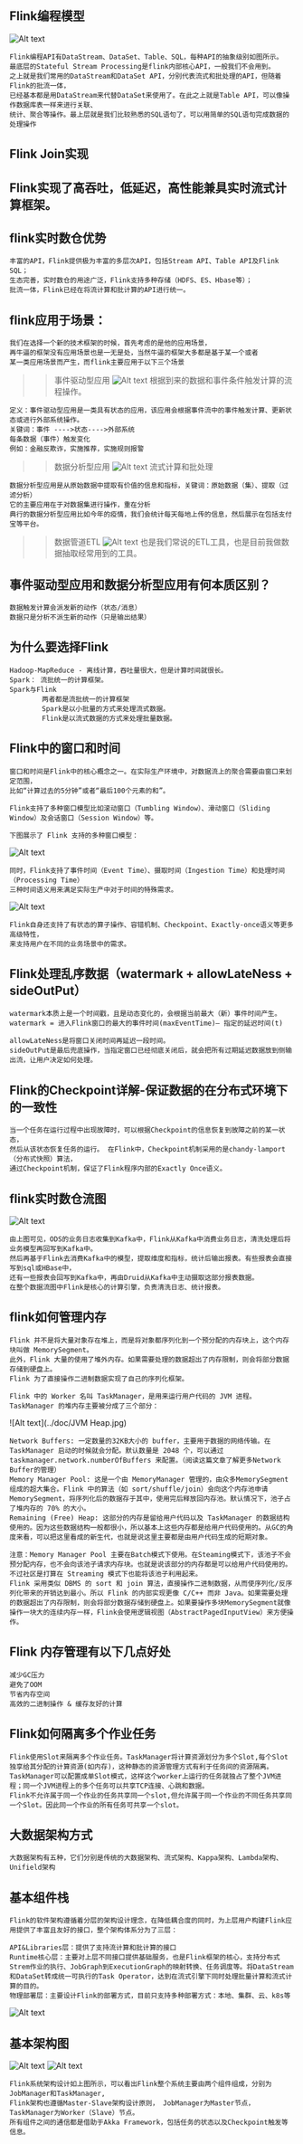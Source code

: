 ## Flink编程模型
![Alt text](../doc/Flink编程模型.jpg)

    Flink编程API有DataStream、DataSet、Table、SQL，每种API的抽象级别如图所示。
    最底层的Stateful Stream Processing是flink内部核心API，一般我们不会用到。
    之上就是我们常用的DataStream和DataSet API，分别代表流式和批处理的API，但随着Flink的批流一体，
    已经基本都是用DataStream来代替DataSet来使用了。在此之上就是Table API，可以像操作数据库表一样来进行关联、
    统计、聚合等操作。最上层就是我们比较熟悉的SQL语句了，可以用简单的SQL语句完成数据的处理操作

## Flink Join实现

## Flink实现了高吞吐，低延迟，高性能兼具实时流式计算框架。

## flink实时数仓优势
    丰富的API，Flink提供极为丰富的多层次API，包括Stream API、Table API及Flink SQL；
    生态完善，实时数仓的用途广泛，Flink支持多种存储（HDFS、ES、Hbase等）；
    批流一体，Flink已经在将流计算和批计算的API进行统一。

## flink应用于场景：
    我们在选择一个新的技术框架的时候，首先考虑的是他的应用场景，
    再牛逼的框架没有应用场景也是一无是处，当然牛逼的框架大多都是基于某一个或者
    某一类应用场景而产生，而flink主要应用于以下三个场景

>> 事件驱动型应用
![Alt text](../doc/事件驱动应用.jpg)
根据到来的数据和事件条件触发计算的流程操作。

    定义：事件驱动型应用是一类具有状态的应用，该应用会根据事件流中的事件触发计算、更新状态或进行外部系统操作。
    关键词：事件 ---->状态---->外部系统
    每条数据（事件）触发变化
    例如：金融反欺诈，实施推荐，实施规则报警
  
>> 数据分析型应用
![Alt text](../doc/流批分析.jpg)
流式计算和批处理
 
    数据分析型应用是从原始数据中提取有价值的信息和指标，关键词：原始数据（集）、提取（过滤分析）
    它的主要应用在于对数据集进行操作，重在分析
    典行的数据分析型应用比如今年的疫情，我们会统计每天每地上传的信息，然后展示在包括支付宝等平台。

>> 数据管道ETL
![Alt text](../doc/数据管道ETL.jpg)
也是我们常说的ETL工具，也是目前我做数据抽取经常用到的工具。

## 事件驱动型应用和数据分析型应用有何本质区别？
    数据触发计算会派发新的动作（状态/消息）
    数据只是分析不派生新的动作（只是输出结果）
    
## 为什么要选择Flink
	Hadoop-MapReduce - 离线计算，吞吐量很大，但是计算时间就很长。
	Spark： 流批统一的计算框架。
	Spark与Flink
			两者都是流批统一的计算框架
			Spark是以小批量的方式来处理流式数据。
			Flink是以流式数据的方式来处理批量数据。
			
## Flink中的窗口和时间
    窗口和时间是Flink中的核心概念之一。在实际生产环境中，对数据流上的聚合需要由窗口来划定范围，
    比如“计算过去的5分钟”或者“最后100个元素的和”。

    Flink支持了多种窗口模型比如滚动窗口（Tumbling Window）、滑动窗口（Sliding Window）及会话窗口（Session Window）等。

    下图展示了 Flink 支持的多种窗口模型：
![Alt text](../doc/窗口.jpg)

    同时，Flink支持了事件时间（Event Time）、摄取时间（Ingestion Time）和处理时间（Processing Time）
    三种时间语义用来满足实际生产中对于时间的特殊需求。
![Alt text](../doc/时间.jpg)

    Flink自身还支持了有状态的算子操作、容错机制、Checkpoint、Exactly-once语义等更多高级特性，
    来支持用户在不同的业务场景中的需求。
    
## Flink处理乱序数据（watermark + allowLateNess + sideOutPut）
    watermark本质上是一个时间戳，且是动态变化的，会根据当前最大（新）事件时间产生。
    watermark = 进入Flink窗口的最大的事件时间(maxEventTime)— 指定的延迟时间(t)
    
    allowLateNess是将窗口关闭时间再延迟一段时间。
    sideOutPut是最后兜底操作，当指定窗口已经彻底关闭后，就会把所有过期延迟数据放到侧输出流，让用户决定如何处理。
    
## Flink的Checkpoint详解-保证数据的在分布式环境下的一致性
    当一个任务在运行过程中出现故障时，可以根据Checkpoint的信息恢复到故障之前的某一状态，
    然后从该状态恢复任务的运行。 在Flink中，Checkpoint机制采用的是chandy-lamport（分布式快照）算法，
    通过Checkpoint机制，保证了Flink程序内部的Exactly Once语义。
    
## flink实时数仓流图
![Alt text](../doc/flink实时数仓流图.jpg)

    由上图可见，ODS的业务日志收集到Kafka中，Flink从Kafka中消费业务日志，清洗处理后将业务模型再回写到Kafka中。
    然后再基于Flink去消费Kafka中的模型，提取维度和指标，统计后输出报表。有些报表会直接写到sql或HBase中，
    还有一些报表会回写到Kafka中，再由Druid从Kafka中主动摄取这部分报表数据。
    在整个数据流图中Flink是核心的计算引擎，负责清洗日志、统计报表。
    
## flink如何管理内存
    Flink 并不是将大量对象存在堆上，而是将对象都序列化到一个预分配的内存块上，这个内存块叫做 MemorySegment。
    此外，Flink 大量的使用了堆外内存。如果需要处理的数据超出了内存限制，则会将部分数据存储到硬盘上。
    Flink 为了直接操作二进制数据实现了自己的序列化框架。

    Flink 中的 Worker 名叫 TaskManager，是用来运行用户代码的 JVM 进程。TaskManager 的堆内存主要被分成了三个部分：
![Alt text](../doc/JVM Heap.jpg)

    Network Buffers: 一定数量的32KB大小的 buffer，主要用于数据的网络传输。在 TaskManager 启动的时候就会分配。默认数量是 2048 个，可以通过 taskmanager.network.numberOfBuffers 来配置。（阅读这篇文章了解更多Network Buffer的管理）
    Memory Manager Pool: 这是一个由 MemoryManager 管理的，由众多MemorySegment组成的超大集合。Flink 中的算法（如 sort/shuffle/join）会向这个内存池申请 MemorySegment，将序列化后的数据存于其中，使用完后释放回内存池。默认情况下，池子占了堆内存的 70% 的大小。
    Remaining (Free) Heap: 这部分的内存是留给用户代码以及 TaskManager 的数据结构使用的。因为这些数据结构一般都很小，所以基本上这些内存都是给用户代码使用的。从GC的角度来看，可以把这里看成的新生代，也就是说这里主要都是由用户代码生成的短期对象。

    注意：Memory Manager Pool 主要在Batch模式下使用。在Steaming模式下，该池子不会预分配内存，也不会向该池子请求内存块。也就是说该部分的内存都是可以给用户代码使用的。不过社区是打算在 Streaming 模式下也能将该池子利用起来。
    Flink 采用类似 DBMS 的 sort 和 join 算法，直接操作二进制数据，从而使序列化/反序列化带来的开销达到最小。所以 Flink 的内部实现更像 C/C++ 而非 Java。如果需要处理的数据超出了内存限制，则会将部分数据存储到硬盘上。如果要操作多块MemorySegment就像操作一块大的连续内存一样，Flink会使用逻辑视图（AbstractPagedInputView）来方便操作。

## Flink 内存管理有以下几点好处
    减少GC压力
    避免了OOM
    节省内存空间
    高效的二进制操作 & 缓存友好的计算

## Flink如何隔离多个作业任务
    Flink使用Slot来隔离多个作业任务。TaskManager将计算资源划分为多个Slot,每个Slot独享给其分配的计算资源(如内存)，这种静态的资源管理方式有利于任务间的资源隔离。
    TaskManager可以配置成单Slot模式，这样这个worker上运行的任务就独占了整个JVM进程；同一个JVM进程上的多个任务可以共享TCP连接、心跳和数据。
    Flink不允许属于同一个作业的任务共享同一个slot,但允许属于同一个作业的不同任务共享同一个Slot。因此同一个作业的所有任务可共享一个slot。

## 大数据架构方式
    大数据架构有五种，它们分别是传统的大数据架构、流式架构、Kappa架构、Lambda架构、Unifield架构

## 基本组件栈
    Flink的软件架构遵循着分层的架构设计理念，在降低耦合度的同时，为上层用户构建Flink应用提供了丰富且友好的接口，整个架构体系分为了三层：

    API&Libraries层：提供了支持流计算和批计算的接口
    Runtime核心层：主要对上层不同接口提供基础服务，也是Flink框架的核心，支持分布式Strem作业的执行、JobGraph到ExecutionGraph的映射转换、任务调度等。将DataStream和DataSet转成统一可执行的Task Operator，达到在流式引擎下同时处理批量计算和流式计算的目的。
    物理部署层：主要设计Flink的部署方式，目前只支持多种部署方式：本地、集群、云、k8s等
![Alt text](../doc/基本组件栈.jpg)

## 基本架构图
![Alt text](../doc/基本架构图1.jpg)
![Alt text](../doc/基本架构图2.jpg)

    Flink系统架构设计如上图所示，可以看出Flink整个系统主要由两个组件组成，分别为JobManager和TaskManager, 
    Flink架构也遵循Master-Slave架构设计原则， JobManager为Master节点，TaskManager为Worker（Slave）节点。
    所有组件之间的通信都是借助于Akka Framework，包括任务的状态以及Checkpoint触发等信息。

